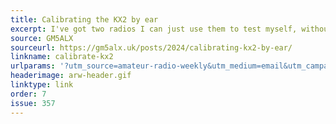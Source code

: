 ```yaml
---
title: Calibrating the KX2 by ear
excerpt: I've got two radios I can just use them to test myself, without having to deal with propagation and everything else.
source: GM5ALX
sourceurl: https://gm5alx.uk/posts/2024/calibrating-kx2-by-ear/
linkname: calibrate-kx2
urlparams: '?utm_source=amateur-radio-weekly&utm_medium=email&utm_campaign=newsletter'
headerimage: arw-header.gif
linktype: link
order: 7
issue: 357
---
```

